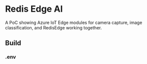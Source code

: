 # Redis Edge AI

A PoC showing Azure IoT Edge modules for camera capture, image classification, and RedisEdge working
together.

## Build

### .env
